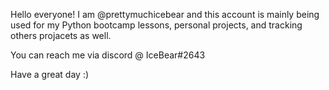 Hello everyone!
I am @prettymuchicebear and this account is mainly being used for my Python bootcamp lessons, personal projects, and tracking others projacets as well.

You can reach me via discord @ IceBear#2643

Have a great day :)

<!---
PrettyMuchIceBear/PrettyMuchIceBear is a ✨ special ✨ repository because its `README.md` (this file) appears on your GitHub profile.
You can click the Preview link to take a look at your changes.
--->
